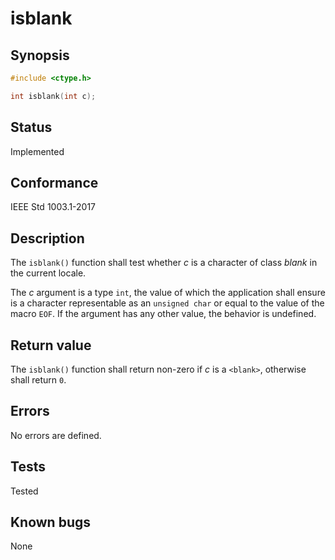 # isblank

## Synopsis

```c
#include <ctype.h>

int isblank(int c);
```

## Status

Implemented

## Conformance

IEEE Std 1003.1-2017

## Description

The `isblank()` function shall test whether _c_ is a character of class _blank_ in the current locale.

The _c_ argument is a type `int`, the value of which the application shall ensure is a character representable as an
`unsigned char` or equal to the value of the macro `EOF`. If the argument has any other value, the behavior is
undefined.

## Return value

The `isblank()` function shall return non-zero if _c_ is a `<blank>`, otherwise shall return `0`.

## Errors

No errors are defined.

## Tests

Tested

## Known bugs

None
